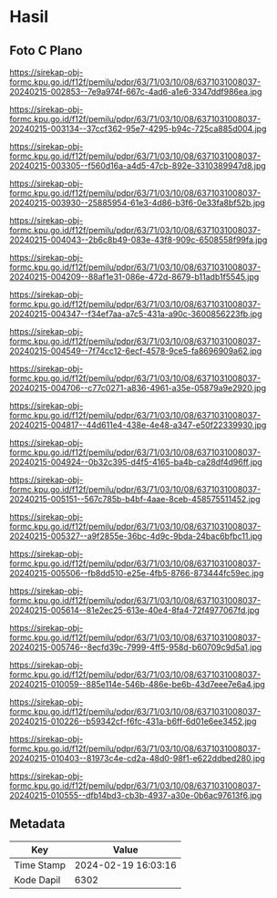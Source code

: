 # Hasil

## Foto C Plano

https://sirekap-obj-formc.kpu.go.id/f12f/pemilu/pdpr/63/71/03/10/08/6371031008037-20240215-002853--7e9a974f-667c-4ad6-a1e6-3347ddf986ea.jpg

https://sirekap-obj-formc.kpu.go.id/f12f/pemilu/pdpr/63/71/03/10/08/6371031008037-20240215-003134--37ccf362-95e7-4295-b94c-725ca885d004.jpg

https://sirekap-obj-formc.kpu.go.id/f12f/pemilu/pdpr/63/71/03/10/08/6371031008037-20240215-003305--f560d16a-a4d5-47cb-892e-3310389947d8.jpg

https://sirekap-obj-formc.kpu.go.id/f12f/pemilu/pdpr/63/71/03/10/08/6371031008037-20240215-003930--25885954-61e3-4d86-b3f6-0e33fa8bf52b.jpg

https://sirekap-obj-formc.kpu.go.id/f12f/pemilu/pdpr/63/71/03/10/08/6371031008037-20240215-004043--2b6c8b49-083e-43f8-909c-6508558f99fa.jpg

https://sirekap-obj-formc.kpu.go.id/f12f/pemilu/pdpr/63/71/03/10/08/6371031008037-20240215-004209--88af1e31-086e-472d-8679-b11adb1f5545.jpg

https://sirekap-obj-formc.kpu.go.id/f12f/pemilu/pdpr/63/71/03/10/08/6371031008037-20240215-004347--f34ef7aa-a7c5-431a-a90c-3600856223fb.jpg

https://sirekap-obj-formc.kpu.go.id/f12f/pemilu/pdpr/63/71/03/10/08/6371031008037-20240215-004549--7f74cc12-6ecf-4578-9ce5-fa8696909a62.jpg

https://sirekap-obj-formc.kpu.go.id/f12f/pemilu/pdpr/63/71/03/10/08/6371031008037-20240215-004706--c77c0271-a836-4961-a35e-05879a9e2920.jpg

https://sirekap-obj-formc.kpu.go.id/f12f/pemilu/pdpr/63/71/03/10/08/6371031008037-20240215-004817--44d611e4-438e-4e48-a347-e50f22339930.jpg

https://sirekap-obj-formc.kpu.go.id/f12f/pemilu/pdpr/63/71/03/10/08/6371031008037-20240215-004924--0b32c395-d4f5-4165-ba4b-ca28df4d96ff.jpg

https://sirekap-obj-formc.kpu.go.id/f12f/pemilu/pdpr/63/71/03/10/08/6371031008037-20240215-005151--567c785b-b4bf-4aae-8ceb-458575511452.jpg

https://sirekap-obj-formc.kpu.go.id/f12f/pemilu/pdpr/63/71/03/10/08/6371031008037-20240215-005327--a9f2855e-36bc-4d9c-9bda-24bac6bfbc11.jpg

https://sirekap-obj-formc.kpu.go.id/f12f/pemilu/pdpr/63/71/03/10/08/6371031008037-20240215-005506--fb8dd510-e25e-4fb5-8766-873444fc59ec.jpg

https://sirekap-obj-formc.kpu.go.id/f12f/pemilu/pdpr/63/71/03/10/08/6371031008037-20240215-005614--81e2ec25-613e-40e4-8fa4-72f4977067fd.jpg

https://sirekap-obj-formc.kpu.go.id/f12f/pemilu/pdpr/63/71/03/10/08/6371031008037-20240215-005746--8ecfd39c-7999-4ff5-958d-b60709c9d5a1.jpg

https://sirekap-obj-formc.kpu.go.id/f12f/pemilu/pdpr/63/71/03/10/08/6371031008037-20240215-010059--885e114e-546b-486e-be6b-43d7eee7e6a4.jpg

https://sirekap-obj-formc.kpu.go.id/f12f/pemilu/pdpr/63/71/03/10/08/6371031008037-20240215-010226--b59342cf-f6fc-431a-b6ff-6d01e6ee3452.jpg

https://sirekap-obj-formc.kpu.go.id/f12f/pemilu/pdpr/63/71/03/10/08/6371031008037-20240215-010403--81973c4e-cd2a-48d0-98f1-e622ddbed280.jpg

https://sirekap-obj-formc.kpu.go.id/f12f/pemilu/pdpr/63/71/03/10/08/6371031008037-20240215-010555--dfb14bd3-cb3b-4937-a30e-0b6ac97613f6.jpg


## Metadata

| Key        | Value               |
| ---------- | ------------------- |
| Time Stamp | 2024-02-19 16:03:16 |
| Kode Dapil | 6302                |



